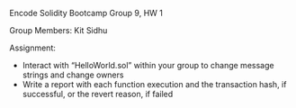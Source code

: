 Encode Solidity Bootcamp Group 9, HW 1

Group Members: Kit Sidhu

Assignment:

- Interact with “HelloWorld.sol” within your group to change message strings and change owners
- Write a report with each function execution and the transaction hash, if successful, or the revert reason, if failed
